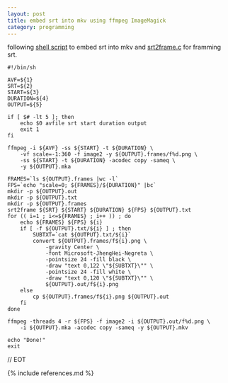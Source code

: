 ```yaml
---
layout: post
title: embed srt into mkv using ffmpeg ImageMagick
category: programming
---
```


following [shell script](/programs/srt2frame.sh) to embed srt into mkv
and [srt2frame.c](/programs/srt2frame.c) for framming srt.

	#!/bin/sh

	AVF=${1}
	SRT=${2}
	START=${3}
	DURATION=${4}
	OUTPUT=${5}

	if [ $# -lt 5 ]; then
		echo $0 avfile srt start duration output
		exit 1
	fi

	ffmpeg -i ${AVF} -ss ${START} -t ${DURATION} \
		-vf scale=-1:360 -f image2 -y ${OUTPUT}.frames/f%d.png \
		-ss ${START} -t ${DURATION} -acodec copy -sameq \
		-y ${OUTPUT}.mka

	FRAMES=`ls ${OUTPUT}.frames |wc -l`
	FPS=`echo "scale=0; ${FRAMES}/${DURATION}" |bc`
	mkdir -p ${OUTPUT}.out
	mkdir -p ${OUTPUT}.txt
	mkdir -p ${OUTPUT}.frames
	srt2frame ${SRT} ${START} ${DURATION} ${FPS} ${OUTPUT}.txt
	for (( i=1 ; i<=${FRAMES} ; i++ )) ; do
		echo ${FRAMES} ${FPS} ${i}
		if [ -f ${OUTPUT}.txt/${i} ] ; then
			SUBTXT=`cat ${OUTPUT}.txt/${i}`
			convert ${OUTPUT}.frames/f${i}.png \
				-gravity Center \
				-font Microsoft-JhengHei-Negreta \
				-pointsize 24 -fill black \
				-draw "text 0,122 \"${SUBTXT}\"" \
				-pointsize 24 -fill white \
				-draw "text 0,120 \"${SUBTXT}\"" \
				${OUTPUT}.out/f${i}.png
		else
			cp ${OUTPUT}.frames/f${i}.png ${OUTPUT}.out
		fi
	done

	ffmpeg -threads 4 -r ${FPS} -f image2 -i ${OUTPUT}.out/f%d.png \
		-i ${OUTPUT}.mka -acodec copy -sameq -y ${OUTPUT}.mkv

	echo "Done!"
	exit

// EOT

{% include references.md %}
